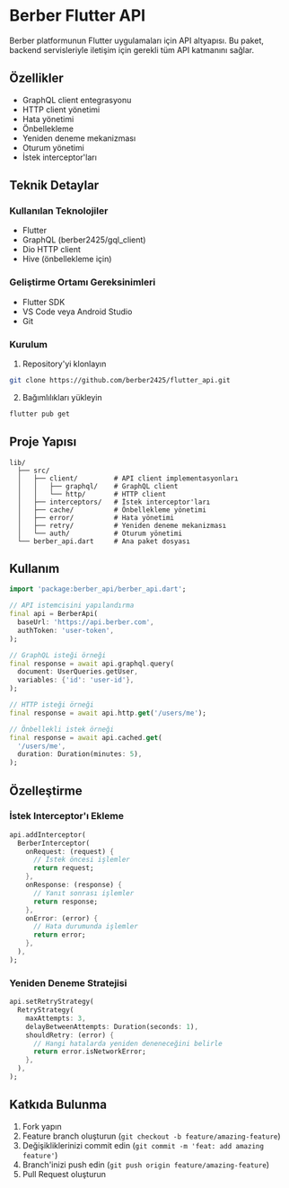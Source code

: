 # Berber Flutter API

Berber platformunun Flutter uygulamaları için API altyapısı. Bu paket, backend servisleriyle iletişim için gerekli tüm API katmanını sağlar.

## Özellikler

- GraphQL client entegrasyonu
- HTTP client yönetimi
- Hata yönetimi
- Önbellekleme
- Yeniden deneme mekanizması
- Oturum yönetimi
- İstek interceptor'ları

## Teknik Detaylar

### Kullanılan Teknolojiler

- Flutter
- GraphQL (berber2425/gql_client)
- Dio HTTP client
- Hive (önbellekleme için)

### Geliştirme Ortamı Gereksinimleri

- Flutter SDK
- VS Code veya Android Studio
- Git

### Kurulum

1. Repository'yi klonlayın

```bash
git clone https://github.com/berber2425/flutter_api.git
```

2. Bağımlılıkları yükleyin

```bash
flutter pub get
```

## Proje Yapısı

```
lib/
  ├── src/
  │   ├── client/         # API client implementasyonları
  │   │   ├── graphql/    # GraphQL client
  │   │   └── http/       # HTTP client
  │   ├── interceptors/   # İstek interceptor'ları
  │   ├── cache/          # Önbellekleme yönetimi
  │   ├── error/          # Hata yönetimi
  │   ├── retry/          # Yeniden deneme mekanizması
  │   └── auth/           # Oturum yönetimi
  └── berber_api.dart     # Ana paket dosyası
```

## Kullanım

```dart
import 'package:berber_api/berber_api.dart';

// API istemcisini yapılandırma
final api = BerberApi(
  baseUrl: 'https://api.berber.com',
  authToken: 'user-token',
);

// GraphQL isteği örneği
final response = await api.graphql.query(
  document: UserQueries.getUser,
  variables: {'id': 'user-id'},
);

// HTTP isteği örneği
final response = await api.http.get('/users/me');

// Önbellekli istek örneği
final response = await api.cached.get(
  '/users/me',
  duration: Duration(minutes: 5),
);
```

## Özelleştirme

### İstek Interceptor'ı Ekleme

```dart
api.addInterceptor(
  BerberInterceptor(
    onRequest: (request) {
      // İstek öncesi işlemler
      return request;
    },
    onResponse: (response) {
      // Yanıt sonrası işlemler
      return response;
    },
    onError: (error) {
      // Hata durumunda işlemler
      return error;
    },
  ),
);
```

### Yeniden Deneme Stratejisi

```dart
api.setRetryStrategy(
  RetryStrategy(
    maxAttempts: 3,
    delayBetweenAttempts: Duration(seconds: 1),
    shouldRetry: (error) {
      // Hangi hatalarda yeniden deneneceğini belirle
      return error.isNetworkError;
    },
  ),
);
```

## Katkıda Bulunma

1. Fork yapın
2. Feature branch oluşturun (`git checkout -b feature/amazing-feature`)
3. Değişikliklerinizi commit edin (`git commit -m 'feat: add amazing feature'`)
4. Branch'inizi push edin (`git push origin feature/amazing-feature`)
5. Pull Request oluşturun
